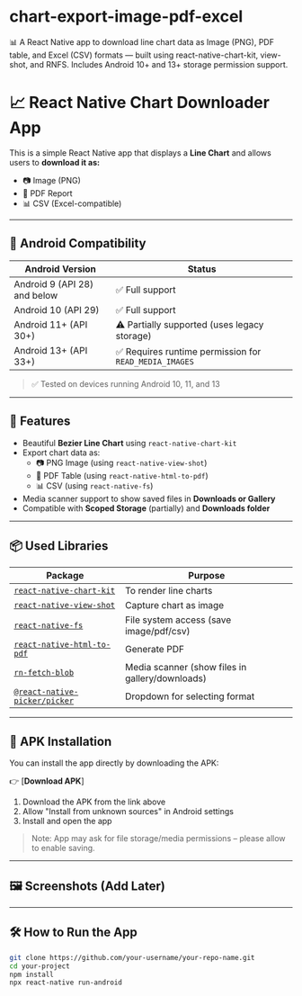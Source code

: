 # chart-export-image-pdf-excel
📊 A React Native app to download line chart data as Image (PNG), PDF table, and Excel (CSV) formats — built using react-native-chart-kit, view-shot, and RNFS. Includes Android 10+ and 13+ storage permission support.


# 📈 React Native Chart Downloader App

This is a simple React Native app that displays a **Line Chart** and allows users to **download it as:**
- 📷 Image (PNG)
- 📄 PDF Report
- 📊 CSV (Excel-compatible)

---

## 📱 Android Compatibility

| Android Version | Status        |
|-----------------|---------------|
| Android 9 (API 28) and below | ✅ Full support |
| Android 10 (API 29)          | ✅ Full support |
| Android 11+ (API 30+)        | ⚠️ Partially supported (uses legacy storage) |
| Android 13+ (API 33+)        | ✅ Requires runtime permission for `READ_MEDIA_IMAGES` |

> ✅ Tested on devices running Android 10, 11, and 13

---

## 🚀 Features

- Beautiful **Bezier Line Chart** using `react-native-chart-kit`
- Export chart data as:
  - 📷 PNG Image (using `react-native-view-shot`)
  - 📄 PDF Table (using `react-native-html-to-pdf`)
  - 📊 CSV (using `react-native-fs`)
- Media scanner support to show saved files in **Downloads or Gallery**
- Compatible with **Scoped Storage** (partially) and **Downloads folder**

---

## 📦 Used Libraries

| Package | Purpose |
|--------|----------|
| [`react-native-chart-kit`](https://github.com/indiespirit/react-native-chart-kit) | To render line charts |
| [`react-native-view-shot`](https://github.com/gre/react-native-view-shot) | Capture chart as image |
| [`react-native-fs`](https://github.com/itinance/react-native-fs) | File system access (save image/pdf/csv) |
| [`react-native-html-to-pdf`](https://github.com/christopherdro/react-native-html-to-pdf) | Generate PDF |
| [`rn-fetch-blob`](https://github.com/joltup/rn-fetch-blob) | Media scanner (show files in gallery/downloads) |
| [`@react-native-picker/picker`](https://github.com/react-native-picker/picker) | Dropdown for selecting format |

---

## 📲 APK Installation

You can install the app directly by downloading the APK:

👉 [**Download APK**]

1. Download the APK from the link above  
2. Allow "Install from unknown sources" in Android settings  
3. Install and open the app  

> Note: App may ask for file storage/media permissions – please allow to enable saving.

---

## 🖼️ Screenshots (Add Later)


---

## 🛠️ How to Run the App

```bash
git clone https://github.com/your-username/your-repo-name.git
cd your-project
npm install
npx react-native run-android

